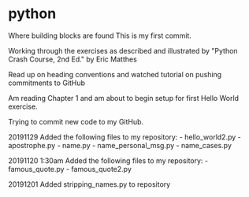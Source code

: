 # python

Where building blocks are found
This is my first commit.

Working through the exercises as described and illustrated by "Python Crash Course, 2nd Ed." by Eric Matthes

Read up on heading conventions and watched tutorial on pushing commitments to GitHub

Am reading Chapter 1 and am about to begin setup for first Hello World exercise.

Trying to commit new code to my GitHub.

20191129 
  Added the following files to my repository:
    - hello_world2.py
    - apostrophe.py
    - name.py
    - name_personal_msg.py
    - name_cases.py

20191120 1:30am
  Added the following files to my repository:
    - famous_quote.py
    - famous_quote2.py
    
20191201
  Added stripping_names.py to repository
